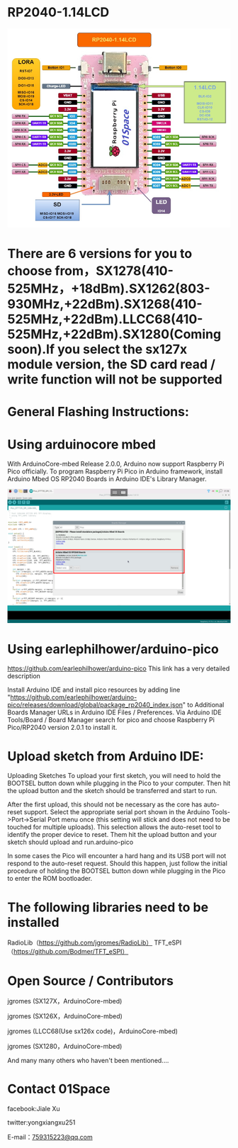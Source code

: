 # RP2040-1.14LCD

![image](https://github.com/01Space/RP2040-1.14LCD/blob/main/image/RP2040-LORA.jpg)

# There are 6 versions for you to choose from，SX1278(410-525MHz，+18dBm).SX1262(803-930MHz,+22dBm).SX1268(410-525MHz,+22dBm).LLCC68(410-525MHz,+22dBm).SX1280(Coming soon).If you select the sx127x module version, the SD card read / write function will not be supported

# General Flashing Instructions:

# Using arduinocore mbed

With ArduinoCore-mbed Release 2.0.0, Arduino now support Raspberry Pi Pico officially. To program Raspberry Pi Pico in Arduino framework, install Arduino Mbed OS RP2040 Boards in Arduino IDE's Library Manager.

![image](https://github.com/01Space/RP2040-0.42LCD/blob/main/image/Arduino%20Mbed%20OS%20RP2040%20Boards.jpg)

# Using earlephilhower/arduino-pico
https://github.com/earlephilhower/arduino-pico This link has a very detailed description

Install Arduino IDE and install pico resources by adding line "https://github.com/earlephilhower/arduino-pico/releases/download/global/package_rp2040_index.json" to Additional Boards Manager URLs in Arduino IDE Files / Preferences.
Via Arduino IDE Tools/Board / Board Manager search for pico and choose Raspberry Pi Pico/RP2040 version 2.0.1 to install it.

# Upload sketch from Arduino IDE:

Uploading Sketches
To upload your first sketch, you will need to hold the BOOTSEL button down while plugging in the Pico to your computer. Then hit the upload button and the sketch should be transferred and start to run.

After the first upload, this should not be necessary as the core has auto-reset support. Select the appropriate serial port shown in the Arduino Tools->Port->Serial Port menu once (this setting will stick and does not need to be touched for multiple uploads). This selection allows the auto-reset tool to identify the proper device to reset. Them hit the upload button and your sketch should upload and run.arduino-pico

In some cases the Pico will encounter a hard hang and its USB port will not respond to the auto-reset request. Should this happen, just follow the initial procedure of holding the BOOTSEL button down while plugging in the Pico to enter the ROM bootloader.

# The following libraries need to be installed

RadioLib（https://github.com/jgromes/RadioLib）
TFT_eSPI （https://github.com/Bodmer/TFT_eSPI）

# Open Source / Contributors

jgromes (SX127X，ArduinoCore-mbed)

jgromes (SX126X，ArduinoCore-mbed)

jgromes (LLCC68(Use sx126x code)，ArduinoCore-mbed)

jgromes (SX1280，ArduinoCore-mbed)

And many many others who haven't been mentioned....



# Contact 01Space
facebook:Jiale Xu

twitter:yongxiangxu251

E-mail：759315223@qq.com
